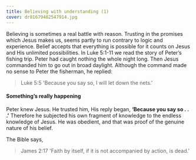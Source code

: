 ```yaml
---
title: Believing with understanding (1)
cover: dr81679482547914.jpg
---
```


Believing is sometimes a real battle with reason. Trusting in the promises which Jesus makes us, seems partly to run contrary to logic and experience. Belief accepts that everything is possible for it counts on Jesus and His unlimited possibilities. In Luke 5:1-­11 we read the story of Peter’s fishing trip. Peter had caught nothing the whole night long. Then Jesus commanded him to go out in broad daylight. Although the command made no sense to Peter the fisherman, he replied:

> <callout>Luke 5:5</callout>
> 'Because you say so, I will let down the nets.'

#### Something’s really happening

Peter knew Jesus. He trusted him, His reply began, **‘Because you say so . . .’** Therefore he subjected his own fragment of knowledge to the endless knowledge of Jesus. He was obedient, and that was proof of the genuine nature of his belief.

The Bible says,

> <callout>James 2:17</callout>
> 'Faith by itself, if it is not accompanied by action, is dead.'